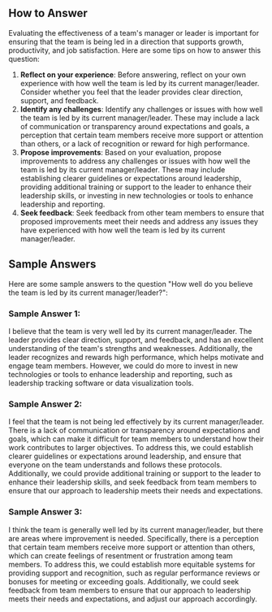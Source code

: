 

How to Answer
-------------

Evaluating the effectiveness of a team's manager or leader is important for ensuring that the team is being led in a direction that supports growth, productivity, and job satisfaction. Here are some tips on how to answer this question:

1. **Reflect on your experience**: Before answering, reflect on your own experience with how well the team is led by its current manager/leader. Consider whether you feel that the leader provides clear direction, support, and feedback.
2. **Identify any challenges**: Identify any challenges or issues with how well the team is led by its current manager/leader. These may include a lack of communication or transparency around expectations and goals, a perception that certain team members receive more support or attention than others, or a lack of recognition or reward for high performance.
3. **Propose improvements**: Based on your evaluation, propose improvements to address any challenges or issues with how well the team is led by its current manager/leader. These may include establishing clearer guidelines or expectations around leadership, providing additional training or support to the leader to enhance their leadership skills, or investing in new technologies or tools to enhance leadership and reporting.
4. **Seek feedback**: Seek feedback from other team members to ensure that proposed improvements meet their needs and address any issues they have experienced with how well the team is led by its current manager/leader.

Sample Answers
--------------

Here are some sample answers to the question "How well do you believe the team is led by its current manager/leader?":

### Sample Answer 1:

I believe that the team is very well led by its current manager/leader. The leader provides clear direction, support, and feedback, and has an excellent understanding of the team's strengths and weaknesses. Additionally, the leader recognizes and rewards high performance, which helps motivate and engage team members. However, we could do more to invest in new technologies or tools to enhance leadership and reporting, such as leadership tracking software or data visualization tools.

### Sample Answer 2:

I feel that the team is not being led effectively by its current manager/leader. There is a lack of communication or transparency around expectations and goals, which can make it difficult for team members to understand how their work contributes to larger objectives. To address this, we could establish clearer guidelines or expectations around leadership, and ensure that everyone on the team understands and follows these protocols. Additionally, we could provide additional training or support to the leader to enhance their leadership skills, and seek feedback from team members to ensure that our approach to leadership meets their needs and expectations.

### Sample Answer 3:

I think the team is generally well led by its current manager/leader, but there are areas where improvement is needed. Specifically, there is a perception that certain team members receive more support or attention than others, which can create feelings of resentment or frustration among team members. To address this, we could establish more equitable systems for providing support and recognition, such as regular performance reviews or bonuses for meeting or exceeding goals. Additionally, we could seek feedback from team members to ensure that our approach to leadership meets their needs and expectations, and adjust our approach accordingly.
